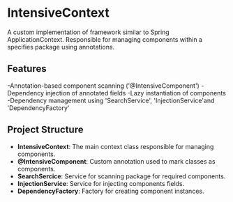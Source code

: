 # IntensiveContext

A custom implementation of framework similar to Spring ApplicationContext. Responsible for managing components within a specifies package using annotations.

## Features

-Annotation-based component scanning ('@IntensiveComponent')
-Dependency injection of annotated fields
-Lazy instantiation of components
-Dependency management using 'SearchService', 'InjectionService'and 'DependencyFactory'

## Project Structure

- **IntensiveContext**: The main context class responsible for managing components.
- **@IntensiveComponent**: Custom annotation used to mark classes as components.
- **SearchSercice**: Service for scanning package for required components.
- **InjectionService**: Service for injecting components fields.
- **DependencyFactory**: Factory for creating component instances.
